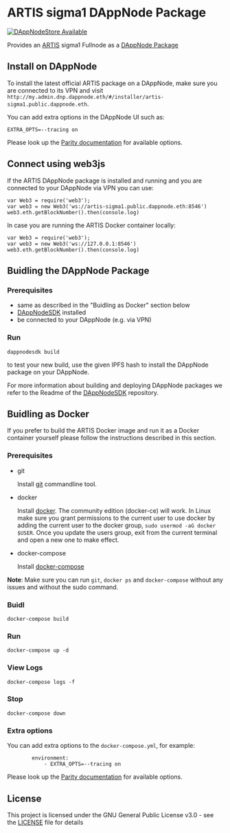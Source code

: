 # ARTIS sigma1 DAppNode Package

[![DAppNodeStore Available](https://img.shields.io/badge/DAppNodeStore-Available-brightgreen.svg)](http://my.admin.dnp.dappnode.eth/#/installer/artis-sigma1.public.dappnode.eth)

Provides an [ARTIS](https://artis.eco) sigma1 Fullnode as a [DAppNode Package](https://dappnode.io/)

## Install on DAppNode

To install the latest official ARTIS package on a DAppNode, make sure you are connected to its VPN and visit `http://my.admin.dnp.dappnode.eth/#/installer/artis-sigma1.public.dappnode.eth`.

You can add extra options in the DAppNode UI such as:
```
EXTRA_OPTS=--tracing on
```
Please look up the [Parity documentation](https://wiki.parity.io/Configuring-Parity-Ethereum#cli-options-for-parity-ethereum-client) for available options.

## Connect using web3js

If the ARTIS DAppNode package is installed and running and you are connected to your DAppNode via VPN you can use:
```
var Web3 = require('web3');
var web3 = new Web3('ws://artis-sigma1.public.dappnode.eth:8546')
web3.eth.getBlockNumber().then(console.log)
```
In case you are running the ARTIS Docker container locally:
```
var Web3 = require('web3');
var web3 = new Web3('ws://127.0.0.1:8546')
web3.eth.getBlockNumber().then(console.log)
```

## Buidling the DAppNode Package

### Prerequisites

- same as described in the "Buidling as Docker" section below
- [DAppNodeSDK](https://github.com/dappnode/DAppNodeSDK) installed
- be connected to your DAppNode (e.g. via VPN)

### Run
```
dappnodesdk build
```

to test your new build, use the given IPFS hash to install the DAppNode package on your DAppNode.

For more information about building and deploying DAppNode packages we refer to the Readme of the [DAppNodeSDK](https://github.com/dappnode/DAppNodeSDK) repository.

## Buidling as Docker

If you prefer to build the ARTIS Docker image and run it as a Docker container yourself please follow the instructions described in this section.

### Prerequisites

- git

   Install [git](https://git-scm.com/book/en/v2/Getting-Started-Installing-Git) commandline tool.

- docker

   Install [docker](https://docs.docker.com/engine/installation). The community edition (docker-ce) will work. In Linux make sure you grant permissions to the current user to use docker by adding the current user to the docker group, `sudo usermod -aG docker $USER`. Once you update the users group, exit from the current terminal and open a new one to make effect.

- docker-compose

   Install [docker-compose](https://docs.docker.com/compose/install)
   
**Note**: Make sure you can run `git`, `docker ps` and `docker-compose` without any issues and without the sudo command.


### Buidl

`docker-compose build`

### Run

`docker-compose up -d`

### View Logs

`docker-compose logs -f`

### Stop

`docker-compose down`

### Extra options

You can add extra options to the `docker-compose.yml`, for example:
```
        environment:
            - EXTRA_OPTS=--tracing on
```
Please look up the [Parity documentation](https://wiki.parity.io/Configuring-Parity-Ethereum#cli-options-for-parity-ethereum-client) for available options.

## License

This project is licensed under the GNU General Public License v3.0 - see the [LICENSE](LICENSE) file for details
